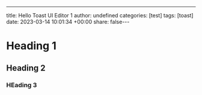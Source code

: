 ---
title: Hello Toast UI Editor 1
author: undefined
categories: [test]
tags: [toast]
date: 2023-03-14 10:01:34 +00:00
share: false---



# Heading 1
## Heading 2
### HEading 3